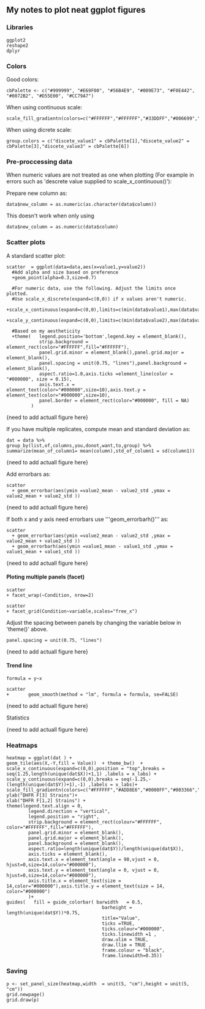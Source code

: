 ## My notes to plot neat ggplot figures

### Libraries 
    ggplot2
    reshape2
    dplyr

### Colors
Good colors:
    
    cbPalette <- c("#999999", "#E69F00", "#56B4E9", "#009E73", "#F0E442", "#0072B2", "#D55E00", "#CC79A7")

When using continuous scale:
    
    scale_fill_gradientn(colors=c("#FFFFFF","#FFFFFF","#33DDFF","#006699","#003333","#000000"))

When using dicrete scale:

    group.colors = c("discete_value1" = cbPalette[1],"discete_value2" = cbPalette[3],"discete_value3" = cbPalette[6])


### Pre-proccessing data



When numeric values are not treated as one when plotting (For example in errors such as 'descrete value supplied to scale_x_continuous()'): 

Prepare new column as:
    
    data$new_column = as.numeric(as.character(data$column))
    
This doesn't work when only using 

    data$new_column = as.numeric(data$column)



### Scatter plots

A standard scatter plot:

    scatter  = ggplot(data=data,aes(x=value1,y=value2))  
      #Add alpha and size based on preference
      +geom_point(alpha=0.3,size=0.7) 
      
      #For numeric data, use the following. Adjust the limits once plotted.
      #Use scale_x_discrete(expand=c(0,0)) if x values aren't numeric.  
      +scale_x_continuous(expand=c(0,0),limits=c(min(data$value1),max(data$value1)))
      +scale_y_continuous(expand=c(0,0),limits=c(min(data$value2),max(data$value2)))
      
      #Based on my aestheticity
      +theme(   legend.position='bottom',legend.key = element_blank(), 
                strip.background = element_rect(color="#FFFFFF",fill="#FFFFFF"),
                panel.grid.minor = element_blank(),panel.grid.major = element_blank(),
                panel.spacing = unit(0.75, "lines"),panel.background = element_blank(),
                aspect.ratio=1.0,axis.ticks =element_line(color = "#000000", size = 0.15),
                axis.text.x = element_text(color="#000000",size=10),axis.text.y = element_text(color="#000000",size=10), 
                panel.border = element_rect(color="#000000", fill = NA)
             )
             
{need to add actuall figure here} 

    
If you have multiple replicates, compute mean and standard deviation as:

    dat = data %>% 
    group_by(list,of,columns,you,donot,want,to,group) %>% 
    summarize(mean_of_column1= mean(column),std_of_column1 = sd(column1))

{need to add actuall figure here} 


Add errorbars as:

    scatter 
      + geom_errorbar(aes(ymin =value2_mean - value2_std ,ymax = value2_mean + value2_std ))

{need to add actuall figure here} 

If both x and y axis need errorbars use '''geom_errorbarh()''' as:

    scatter
      + geom_errorbar(aes(ymin =value2_mean - value2_std ,ymax = value2_mean + value2_std ))
      + geom_errorbarh(aes(ymin =value1_mean - value1_std ,ymax = value1_mean + value1_std ))

{need to add actuall figure here} 


#### Ploting multiple panels (facet)
    
    scatter
    + facet_wrap(~Condition, nrow=2)
    
    scatter
    + facet_grid(Condition~variable,scales="free_x")

Adjust the spacing between panels by changing the variable below in 'theme()' above.

    panel.spacing = unit(0.75, "lines")

{need to add actuall figure here} 


#### Trend line
    formula = y~x
    
    scatter 
    +       geom_smooth(method = "lm", formula = formula, se=FALSE)

{need to add actuall figure here} 


Statistics

{need to add actuall figure here} 

### Heatmaps

    heatmap = ggplot(dat ) +
    geom_tile(aes(X,-Y,fill = Value))  + theme_bw()  +
    scale_x_continuous(expand=c(0,0),position = "top",breaks = seq(1.25,length(unique(dat$X))+1,1) ,labels = x_labs) +
    scale_y_continuous(expand=c(0,0),breaks = seq(-1.25,-(length(unique(dat$Y))+1),-1) ,labels = x_labs)+
    scale_fill_gradientn(colors=c("#FFFFFF","#ADD8E6","#0000FF","#003366","#000000"),limits=c(0,max(dat$Value)*1.1))+
    ylab("DHFR F[3] Strains")+
    xlab("DHFR F[1,2] Strains") +
    theme(legend.text.align = 0,
            legend.direction = "vertical",
            legend.position = "right", 
            strip.background = element_rect(colour="#FFFFFF", color="#FFFFFF",fill="#FFFFFF"),
            panel.grid.minor = element_blank(),
            panel.grid.major = element_blank(),
            panel.background = element_blank(),
            aspect.ratio=length(unique(dat$Y))/length(unique(dat$X)),
            axis.ticks = element_blank(),
            axis.text.x = element_text(angle = 90,vjust = 0, hjust=0,size=14,color="#000000"),
            axis.text.y = element_text(angle = 0, vjust = 0, hjust=0,size=14,color="#000000"),
            axis.title.x = element_text(size = 14,color="#000000"),axis.title.y = element_text(size = 14, color="#000000")
            )+
    guides(   fill = guide_colorbar( barwidth   = 0.5, 
                                       barheight = length(unique(dat$Y))*0.75, 
                                       title="Value", 
                                       ticks =TRUE, 
                                       ticks.colour="#000000",
                                       ticks.linewidth =1 , 
                                       draw.ulim = TRUE, 
                                       draw.llim = TRUE , 
                                       frame.colour = "black", 
                                       frame.linewidth=0.35))


### Saving 
    p <- set_panel_size(heatmap,width  = unit(5, "cm"),height = unit(5, "cm"))
    grid.newpage()
    grid.draw(p)
